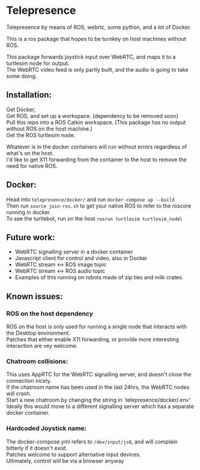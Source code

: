 # Telepresence
Telepresence by means of ROS, webrtc, some python, and a lot of Docker.

This is a ros package that hopes to be turnkey on host machines without ROS.

This package forwards joystick input over WebRTC, and maps it to a turtlesim node for output.\
The WebRTC video feed is only partly built, and the audio is going to take some doing.

## Installation:
Get Docker,\
Get ROS, and set up a workspace. (dependency to be removed soon)\
Pull this repo into a ROS Catkin workspace. (This package has no output without ROS on the host machine.)\
Get the ROS turtlesim node.

Whatever is in the docker containers will run without errors regardless of what's on the host.\
I'd like to get X11 forwarding from the container to the host to remove the need for native ROS.

## Docker:
Head into `telepresence/docker/` and run `docker-compose up --build`\
Then run `source join-ros.sh` to get your native ROS to refer to the roscore running in docker.\
To see the turtlebot, run on the host `rosrun turtlesim turtlesim_node`\

## Future work:
- WebRTC signalling server in a docker container
- Javascript client for control and video, also in Docker
- WebRTC stream <-> ROS image topic
- WebRTC stream <-> ROS audio topic
- Examples of this running on robots made of zip ties and milk crates.

## Known issues:
### ROS on the host dependency 
ROS on the host is only used for running a single node that interacts with the Desktop environment.\
Patches that either enable X11 forwarding, or provide more interesting interaction are vey welcome.

### Chatroom collisions:
This uses AppRTC for the WebRTC signalling server, and doesn't close the connection nicely.\
If the chatroom name has been used in the last 24hrs, the WebRTC nodes will crash.\
Start a new chatroom by changing the string in `telepresence/docker/.env'\
Ideally this would move to a different signalling server which has a separate docker container.

### Hardcoded Joystick name:
The docker-compose.yml refers to `/dev/input/js0`, and will complain bitterly if it doesn't exist.\
Patches welcome to support alternative input devices.\
Ultimately, control will be via a browser anyway


